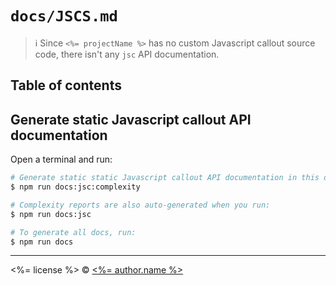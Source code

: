 # `docs/JSCS.md`
> :information_source: Since `<%= projectName %>` has no custom Javascript callout source code, there isn't any `jsc` API documentation.

## Table of contents
<!-- toc -->

<!-- tocstop -->

## Generate static Javascript callout API documentation

Open a terminal and run:

```bash
# Generate static static Javascript callout API documentation in this directory:
$ npm run docs:jsc:complexity

# Complexity reports are also auto-generated when you run:
$ npm run docs:jsc

# To generate all docs, run:
$ npm run docs

```

---

<%= license %> © [<%= author.name %>](<%= author.url %>)
